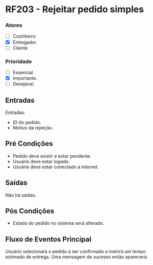 # RF203 - Rejeitar pedido simples

### Atores

* [ ] Cozinheiro
* [x] Entregador
* [ ] Cliente

### Prioridade

* [ ] Essencial.
* [x] Importante.
* [ ] Desejável.

## Entradas

Entradas:

* ID do pedido.
* Motivo da rejeição.

## Pré Condições

* Pedido deve existir e estar pendente.
* Usuário deve estar _logado_.
* Usuário deve estar conectado à internet.

## Saídas

Não há saídas.

## Pós Condições

* Estado do pedido no sistema será alterado.

## Fluxo de Eventos Principal

Usuário selecionará o pedido à ser confirmado e insirirá um tempo estimado de entrega. Uma mensagem de sucesso então aparecerá.

